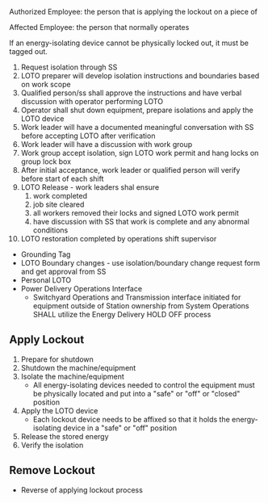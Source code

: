 Authorized Employee: the person that is applying the lockout on a piece of 

Affected Employee: the person that normally operates

If an energy-isolating device cannot be physically locked out, it must be tagged out.

1.	Request isolation through SS
2.	LOTO preparer will develop isolation instructions and boundaries based on work scope
3.	Qualified person/ss shall approve the instructions and have verbal discussion with operator performing LOTO
4.	Operator shall shut down equipment, prepare isolations and apply the LOTO device
5.	Work leader will have a documented meaningful conversation with SS before accepting LOTO after verification
6.	Work leader will have a discussion with work group
7.	Work group accept isolation, sign LOTO work permit and hang locks on group lock box
8.	After initial acceptance, work leader or qualified person will verify before start of each shift
9.	LOTO Release - work leaders shal ensure
	1.	work completed
	2.	job site cleared
	3.	all workers removed their locks and signed LOTO work permit
	4.	have discussion with SS that work is complete and any abnormal conditions
10.	LOTO restoration completed by operations shift supervisor

-	Grounding Tag
-	LOTO Boundary changes - use isolation/boundary change request form and get approval from SS
-	Personal LOTO
-	Power Delivery Operations Interface
	-	Switchyard Operations and Transmission interface initiated for equipment outside of Station ownership from System Operations SHALL utilize the Energy Delivery HOLD OFF process
	
## Apply Lockout
1.	Prepare for shutdown
2.	Shutdown the machine/equipment
3.	Isolate the machine/equipment
	-	All energy-isolating devices needed to control the equipment must be physically located and put into a "safe" or "off" or "closed" position
4.	Apply the LOTO device
	-	Each lockout device needs to be affixed so that it holds the energy-isolating device in a "safe" or "off" position
5.	Release the stored energy
6.	Verify the isolation

## Remove Lockout
-	Reverse of applying lockout process
